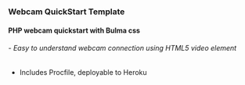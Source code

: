 ### Webcam QuickStart Template
#### PHP webcam quickstart with Bulma css
###### - Easy to understand webcam connection using HTML5 video element
- Includes Procfile, deployable to Heroku
